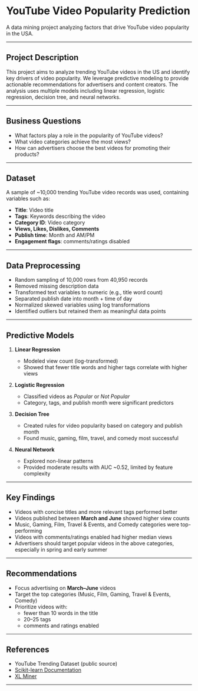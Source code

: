 # YouTube Video Popularity Prediction

A data mining project analyzing factors that drive YouTube video popularity in the USA.

---

## Project Description

This project aims to analyze trending YouTube videos in the US and identify key drivers of video popularity. We leverage predictive modeling to provide actionable recommendations for advertisers and content creators. The analysis uses multiple models including linear regression, logistic regression, decision tree, and neural networks.

---

## Business Questions

- What factors play a role in the popularity of YouTube videos?
- What video categories achieve the most views?
- How can advertisers choose the best videos for promoting their products?

---

## Dataset

A sample of ~10,000 trending YouTube video records was used, containing variables such as:

- **Title**: Video title  
- **Tags**: Keywords describing the video  
- **Category ID**: Video category  
- **Views, Likes, Dislikes, Comments**  
- **Publish time**: Month and AM/PM  
- **Engagement flags**: comments/ratings disabled  

---

## Data Preprocessing

- Random sampling of 10,000 rows from 40,950 records  
- Removed missing description data  
- Transformed text variables to numeric (e.g., title word count)  
- Separated publish date into month + time of day  
- Normalized skewed variables using log transformations  
- Identified outliers but retained them as meaningful data points  

---

## Predictive Models

1. **Linear Regression**  
   - Modeled view count (log-transformed)  
   - Showed that fewer title words and higher tags correlate with higher views  

2. **Logistic Regression**  
   - Classified videos as *Popular* or *Not Popular*  
   - Category, tags, and publish month were significant predictors  

3. **Decision Tree**  
   - Created rules for video popularity based on category and publish month  
   - Found music, gaming, film, travel, and comedy most successful  

4. **Neural Network**  
   - Explored non-linear patterns  
   - Provided moderate results with AUC ~0.52, limited by feature complexity  

---

## Key Findings

- Videos with concise titles and more relevant tags performed better  
- Videos published between **March and June** showed higher view counts  
- Music, Gaming, Film, Travel & Events, and Comedy categories were top-performing  
- Videos with comments/ratings enabled had higher median views  
- Advertisers should target popular videos in the above categories, especially in spring and early summer  

---

## Recommendations

- Focus advertising on **March–June** videos  
- Target the top categories (Music, Film, Gaming, Travel & Events, Comedy)  
- Prioritize videos with:  
  - fewer than 10 words in the title  
  - 20–25 tags  
  - comments and ratings enabled  

---

## References

- YouTube Trending Dataset (public source)  
- [Scikit-learn Documentation](https://scikit-learn.org/stable/)  
- [XL Miner](https://www.solver.com/xlminer-data-mining)  

---

